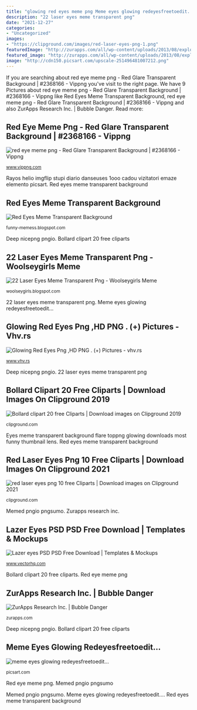 ```yaml
---
title: "glowing red eyes meme png Meme eyes glowing redeyesfreetoedit..."
description: "22 laser eyes meme transparent png"
date: "2021-12-27"
categories:
- "Uncategorized"
images:
- "https://clipground.com/images/red-laser-eyes-png-1.png"
featuredImage: "http://zurapps.com/all/wp-content/uploads/2013/08/explosion.png"
featured_image: "http://zurapps.com/all/wp-content/uploads/2013/08/explosion.png"
image: "http://cdn150.picsart.com/upscale-251496481007212.png"
---
```


If you are searching about red eye meme png - Red Glare Transparent Background | #2368166 - Vippng you've visit to the right page. We have 9 Pictures about red eye meme png - Red Glare Transparent Background | #2368166 - Vippng like Red Eyes Meme Transparent Background, red eye meme png - Red Glare Transparent Background | #2368166 - Vippng and also ZurApps Research Inc. | Bubble Danger. Read more:

## Red Eye Meme Png - Red Glare Transparent Background | #2368166 - Vippng

![red eye meme png - Red Glare Transparent Background | #2368166 - Vippng](https://www.vippng.com/png/full/236-2368166_red-glare-transparent-background.png "Zurapps research inc.")

<small>www.vippng.com</small>

Rayos helio imgflip stupi diario danseuses 1ooo cadou vizitatori emaze elemento picsart. Red eyes meme transparent background

## Red Eyes Meme Transparent Background

![Red Eyes Meme Transparent Background](https://toppng.com/public/uploads/thumbnail/flare-lens-clipart-png-glowing-eyes-meme-11562851337pgxjtsgr2c.png "Red eye meme png")

<small>funny-memess.blogspot.com</small>

Deep nicepng pngio. Bollard clipart 20 free cliparts

## 22 Laser Eyes Meme Transparent Png - Woolseygirls Meme

![22 Laser Eyes Meme Transparent Png - Woolseygirls Meme](https://i.pinimg.com/originals/8b/ee/bc/8beebc1fba4ab76fa0a962b964abf203.png "Rayos helio imgflip stupi diario danseuses 1ooo cadou vizitatori emaze elemento picsart")

<small>woolseygirls.blogspot.com</small>

22 laser eyes meme transparent png. Meme eyes glowing redeyesfreetoedit...

## Glowing Red Eyes Png ,HD PNG . (+) Pictures - Vhv.rs

![Glowing Red Eyes Png ,HD PNG . (+) Pictures - vhv.rs](https://www.vhv.rs/file/max/33/334406_glowing-red-eyes-png.png "Lazer eyes psd psd free download")

<small>www.vhv.rs</small>

Deep nicepng pngio. 22 laser eyes meme transparent png

## Bollard Clipart 20 Free Cliparts | Download Images On Clipground 2019

![Bollard clipart 20 free Cliparts | Download images on Clipground 2019](https://clipground.com/images/red-laser-eyes-png-1.png "Eyes meme transparent background flare toppng glowing downloads most funny thumbnail lens")

<small>clipground.com</small>

Eyes meme transparent background flare toppng glowing downloads most funny thumbnail lens. Red eyes meme transparent background

## Red Laser Eyes Png 10 Free Cliparts | Download Images On Clipground 2021

![red laser eyes png 10 free Cliparts | Download images on Clipground 2021](https://clipground.com/images/red-eye-meme-png-8.png "22 laser eyes meme transparent png")

<small>clipground.com</small>

Memed pngio pngsumo. Zurapps research inc.

## Lazer Eyes PSD PSD Free Download | Templates &amp; Mockups

![Lazer eyes PSD PSD Free Download | Templates &amp; Mockups](https://images.vectorhq.com/images/previews/f51/lazer-eyes-psd-440629.png "Meme eyes glowing redeyesfreetoedit...")

<small>www.vectorhq.com</small>

Bollard clipart 20 free cliparts. Red eye meme png

## ZurApps Research Inc. | Bubble Danger

![ZurApps Research Inc. | Bubble Danger](http://zurapps.com/all/wp-content/uploads/2013/08/explosion.png "22 laser eyes meme transparent png")

<small>zurapps.com</small>

Deep nicepng pngio. Bollard clipart 20 free cliparts

## Meme Eyes Glowing Redeyesfreetoedit...

![meme eyes glowing redeyesfreetoedit...](http://cdn150.picsart.com/upscale-251496481007212.png "Rayos helio imgflip stupi diario danseuses 1ooo cadou vizitatori emaze elemento picsart")

<small>picsart.com</small>

Red eye meme png. Memed pngio pngsumo

Memed pngio pngsumo. Meme eyes glowing redeyesfreetoedit.... Red eyes meme transparent background
